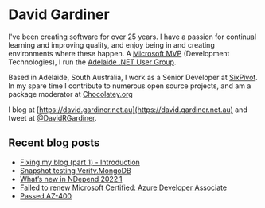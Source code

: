 # David Gardiner

I've been creating software for over 25 years. I have a passion for continual learning and improving quality, and enjoy being in and creating environments where these happen. A [Microsoft MVP](https://mvp.microsoft.com/en-us/PublicProfile/5001655) (Development Technologies), I run the [Adelaide .NET User Group](https://www.adnug.net).

Based in Adelaide, South Australia, I work as a Senior Developer at [SixPivot](https://www.sixpivot.com.au). In my spare time I contribute to numerous open source projects, and am a package moderator at [Chocolatey.org](https://chocolatey.org)

I blog at [https://david.gardiner.net.au](https://david.gardiner.net.au) and tweet at [@DavidRGardiner](https://twitter.com/DavidRGardiner).

## Recent blog posts

<!--START_SECTION:posts-->
* [Fixing my blog (part 1) - Introduction](https:&#x2F;&#x2F;david.gardiner.net.au&#x2F;2022&#x2F;04&#x2F;blog-fix-part1.html)
* [Snapshot testing Verify.MongoDB](https:&#x2F;&#x2F;david.gardiner.net.au&#x2F;2022&#x2F;03&#x2F;verify-mongodb.html)
* [What’s new in NDepend 2022.1](https:&#x2F;&#x2F;david.gardiner.net.au&#x2F;2022&#x2F;03&#x2F;ndepend-2022-1.html)
* [Failed to renew Microsoft Certified: Azure Developer Associate](https:&#x2F;&#x2F;david.gardiner.net.au&#x2F;2022&#x2F;02&#x2F;failed-az-renewal.html)
* [Passed AZ-400](https:&#x2F;&#x2F;david.gardiner.net.au&#x2F;2022&#x2F;02&#x2F;passed-az400.html)
<!--END_SECTION:posts-->
